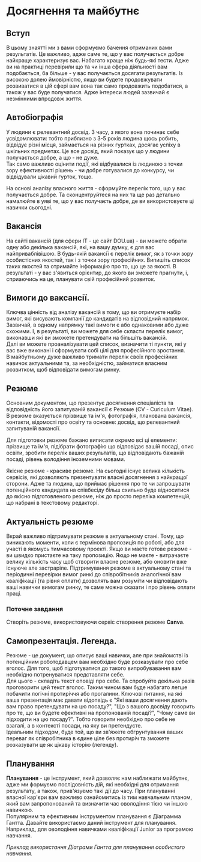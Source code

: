 # Досягнення та майбутнє
## Вступ
В цьому знаятті ми з вами сформуємо бачення отриманих вами результатів. Це важливо, адже саме те, що у вас получається добре найкраще характеризує вас. Набагато краще ніж будь-які тести. Адже ви на практиці перевірили що та чи інша сфера діяльності вам подобається, ба більше - у вас получається досягати результатів. Із високою долею ймовірністю, якщо ви будете продовжувати розвиватися в цій сфері вам вона так само продовжить подобатися, а також у вас буде получатися. Адже інтереси людей зазвичай є незмінними впродовж життя.

## Автобіографія
У людини є релевантний досвід. З часу, з якого вона починає себе усвідомлювати: тобто приблизно з 3-5 років людина щось робить, відвідує різні місця, займається на різних гуртках, досягає успіху в шкільних предметах. Це все досвід, який показує що у людини получається добре, а що - не дуже.  
Так само важливо оцінити події, які відбувалися із людиною з точки зору ефективності рішень - чи добре готувалися до конкурсу, чи відвідували цікавий гурток, тощо.  
  
На основі аналізу власного життя - сформуйте перелік того, що у вас получається добре. Та сконцентруйтеся на них та ще раз детально намалюйте в уяві те, що у вас получаєть добре, де ви використовуєте ці навички сьогодні.  
  
## Вакансія
На сайті вакансій (для сфери ІТ - це сайт DOU.ua) - ви можете обрати одну або декілька вакансій, які, на вашу думку, є для вас найприваблівішою. В будь-якій вакансії є перелік вимог, як з точки зору особистісних якостей, так і з точки зору професійних. Випишіть список таких якостей та отримайте інформацію про то, що це за якості. В результаті - у вас з'явиться орієнтир, до якого ви зможете прагнути, і, сприаючись на це, планувати свій професійний розвиток.  
  
## Вимоги до ваксансії.
Ключва цінність від аналізу вакансій в тому, що ви отримуєте набір вимог, які висувають компанії до кандидатів на відповідний напрямок.  
Зазвичай, в одному напрямку такі вимоги є або однаковими або дуже схожими. І, в результаті, ви можете для себе скласти перелік вимог, виконавши які ви зможете претендувати на більшіть вакансій.  
Далі ви можете проаналізувати цей список, визначити ті пункти, які у вас вже виконані і сформувати собі цілі для професійного зростання.  
В майбутньому дуже важливо тримати перелік своїх професійних навичок актуальними та, за необхідністю, займатися власним розвитком, щоб відповідати вимогам ринку.

## Резюме
Основним документом, що презентує досягнення спеціаліста та відповідність його запитуваній вакансії є Резюме (CV - Curiculum Vitae). В резюме вказується прізвище та ім'я, фотографія, планована вакансія, контакти, відомості про освіту та основне: досвід, що релевантний запитуваній вакансії.  
  
Для підготовки резюме бажано виписати окремо всі ці елементи: прізвище та ім'я, підібрати фотографію що відповідає вашій посаді, опис освіти, зробити перелік ваших результатів, що відповідають бажаній посаді, рівень володіння іноземними мовами.

Якісне резюме - красиве резюме. На сьогодні існує велика кількість сервісів, які дозволяють презентувати власні досягнення з найкращої сторони. Адже та людина, що приймає рішення про те чи запрошувати потенційного кандидата на співбесіду більш схильно буде відноситися до якісно підготовленого резюме, ніж до просто переліка компетенцій, що набрані в текстовому редакторі.  

## Актуальність резюме
Вкрай важливо підтримувати резюме в актуальному стані. Тому, що виникають моменти, коли є термінова пропозиція по роботі, або для участі в якомусь тимчасовому проекті. Якщо ви маєте готове резюме - ви швидко пристаєте на таку пропозицію. Якщо не маєте - витрачаєте велику кількість часу щоб створити власне резюме, або оновити вже існуюче але застраріле. Підтримування резюме в актуальному стані та періодичні перевірки вимог ринкі до співробітників аналогічної вам кваліфікації (та рівня оплати) дозволять вам розуміти чи відповідають ваші навички вимогам ринку, те саме можна сказати і про рівень оплати праці.  

  
### Поточне завдання
Створіть резюме, використовуючи сервіс створення резюме **Canva**.

## Самопрезентація. Легенда.
Резюме - це документ, що описує ваші навички, але при знайомстві із потенційним роботодавцем вам необхідно буде розказувати про себе вголос. Для того, щоб підготуватися до такого випробувавання вам необхідно потренуватися представляти себе.  
Для цього - складіть текст оповіді про себе. Та спробуйте декілька разів проговорити цей текст вголос. Таким чином вам буде набагато легше побачити логічні протиріччя або прогалини. Ключові питання, на які ваша презентація має давати відопвідь є "Які ваши досягнення дають вам право претендувати на цю посаду?", "Що з вашого досвіду говорить про те, що ви будете ефективні на пропонованій посаді?", "Чому саме ви підходити на цю посаду?". Тобто говорити необхідно про себе не взагалі, а в контексті посади, на яку ви претендуєте.  
Ідеальним підходом, буде той, що ви зв'яжете обгрунтування ваших переваг як співробітника в єдине ціле без протиріч та зможете розказувати це як цікаву історію (легенду).


## Планування
**Планування** - це інструмент, який дозволяє нам наближати майбутнє, адже ми формуємо послідовність дій, які необхідні для отримання результату, а також, прив'язуємо такі дії до часу. При плануванні власної кар'єри вам важливо ознайомитись із тим навчальним планом, який вам запропонований та визначити час оволодіння тією чи іншою навичкою.  
Популярним та ефективним інструментом планування є Діаграмма Гантта. Давайте використаємо даний інструмент для планування. Наприклад, для оволодіння навичками кваліфікації Junior за програмою навчання.

*Приклад використання Діаграми Гантта для планування особистого навчання.*
